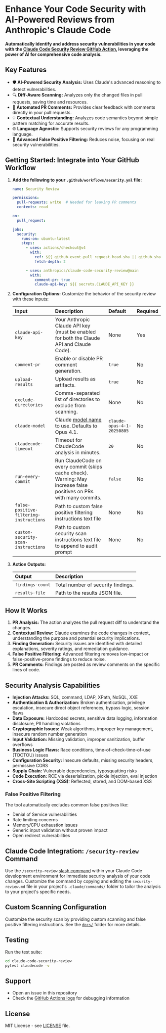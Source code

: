 # Enhance Your Code Security with AI-Powered Reviews from Anthropic's Claude Code

**Automatically identify and address security vulnerabilities in your code with the [Claude Code Security Review GitHub Action](https://github.com/anthropics/claude-code-security-review), leveraging the power of AI for comprehensive code analysis.**

## Key Features

*   🛡️ **AI-Powered Security Analysis:** Uses Claude's advanced reasoning to detect vulnerabilities.
*   🔍 **Diff-Aware Scanning:** Analyzes only the changed files in pull requests, saving time and resources.
*   💬 **Automated PR Comments:** Provides clear feedback with comments directly in your pull requests.
*   💡 **Contextual Understanding:** Analyzes code semantics beyond simple pattern matching for accurate results.
*   🌐 **Language Agnostic:** Supports security reviews for any programming language.
*   🚫 **Advanced False Positive Filtering:** Reduces noise, focusing on real security vulnerabilities.

## Getting Started: Integrate into Your GitHub Workflow

1.  **Add the following to your `.github/workflows/security.yml` file:**

    ```yaml
    name: Security Review

    permissions:
      pull-requests: write  # Needed for leaving PR comments
      contents: read

    on:
      pull_request:

    jobs:
      security:
        runs-on: ubuntu-latest
        steps:
          - uses: actions/checkout@v4
            with:
              ref: ${{ github.event.pull_request.head.sha || github.sha }}
              fetch-depth: 2

          - uses: anthropics/claude-code-security-review@main
            with:
              comment-pr: true
              claude-api-key: ${{ secrets.CLAUDE_API_KEY }}
    ```

2.  **Configuration Options:** Customize the behavior of the security review with these inputs:

    | Input                    | Description                                                                                                                                                                                          | Default                    | Required |
    | :----------------------- | :----------------------------------------------------------------------------------------------------------------------------------------------------------------------------------------------------- | :------------------------- | :------- |
    | `claude-api-key`         | Your Anthropic Claude API key (must be enabled for both the Claude API and Claude Code).                                                                                                           | None                       | Yes      |
    | `comment-pr`             | Enable or disable PR comment generation.                                                                                                                                                               | `true`                     | No       |
    | `upload-results`         | Upload results as artifacts.                                                                                                                                                                         | `true`                     | No       |
    | `exclude-directories`    | Comma-separated list of directories to exclude from scanning.                                                                                                                                        | None                       | No       |
    | `claude-model`           | Claude [model name](https://docs.anthropic.com/en/docs/about-claude/models/overview#model-names) to use. Defaults to Opus 4.1.                                                      | `claude-opus-4-1-20250805` | No       |
    | `claudecode-timeout`     | Timeout for ClaudeCode analysis in minutes.                                                                                                                                                           | `20`                       | No       |
    | `run-every-commit`       | Run ClaudeCode on every commit (skips cache check). Warning: May increase false positives on PRs with many commits.                                                                                    | `false`                    | No       |
    | `false-positive-filtering-instructions` | Path to custom false positive filtering instructions text file | None | No       |
    | `custom-security-scan-instructions` | Path to custom security scan instructions text file to append to audit prompt | None | No       |

3.  **Action Outputs:**

    | Output          | Description                                  |
    | :-------------- | :------------------------------------------- |
    | `findings-count` | Total number of security findings.           |
    | `results-file`   | Path to the results JSON file.                 |

## How It Works

1.  **PR Analysis:** The action analyzes the pull request diff to understand the changes.
2.  **Contextual Review:** Claude examines the code changes in context, understanding the purpose and potential security implications.
3.  **Finding Generation:** Security issues are identified with detailed explanations, severity ratings, and remediation guidance.
4.  **False Positive Filtering:** Advanced filtering removes low-impact or false-positive-prone findings to reduce noise.
5.  **PR Comments:** Findings are posted as review comments on the specific lines of code.

## Security Analysis Capabilities

*   **Injection Attacks:** SQL, command, LDAP, XPath, NoSQL, XXE
*   **Authentication & Authorization:** Broken authentication, privilege escalation, insecure direct object references, bypass logic, session flaws
*   **Data Exposure:** Hardcoded secrets, sensitive data logging, information disclosure, PII handling violations
*   **Cryptographic Issues:** Weak algorithms, improper key management, insecure random number generation
*   **Input Validation:** Missing validation, improper sanitization, buffer overflows
*   **Business Logic Flaws:** Race conditions, time-of-check-time-of-use (TOCTOU) issues
*   **Configuration Security:** Insecure defaults, missing security headers, permissive CORS
*   **Supply Chain:** Vulnerable dependencies, typosquatting risks
*   **Code Execution:** RCE via deserialization, pickle injection, eval injection
*   **Cross-Site Scripting (XSS):** Reflected, stored, and DOM-based XSS

### False Positive Filtering

The tool automatically excludes common false positives like:

*   Denial of Service vulnerabilities
*   Rate limiting concerns
*   Memory/CPU exhaustion issues
*   Generic input validation without proven impact
*   Open redirect vulnerabilities

## Claude Code Integration: `/security-review` Command

Use the `/security-review` [slash command](https://docs.anthropic.com/en/docs/claude-code/slash-commands) within your Claude Code development environment for immediate security analysis of your code changes. Customize the command by copying and editing the `security-review.md` file in your project's `.claude/commands/` folder to tailor the analysis to your project's specific needs.

## Custom Scanning Configuration

Customize the security scan by providing custom scanning and false positive filtering instructions. See the [`docs/`](docs/) folder for more details.

## Testing

Run the test suite:

```bash
cd claude-code-security-review
pytest claudecode -v
```

## Support

*   Open an issue in this repository
*   Check the [GitHub Actions logs](https://docs.github.com/en/actions/monitoring-and-troubleshooting-workflows/viewing-workflow-run-history) for debugging information

## License

MIT License - see [LICENSE](LICENSE) file.